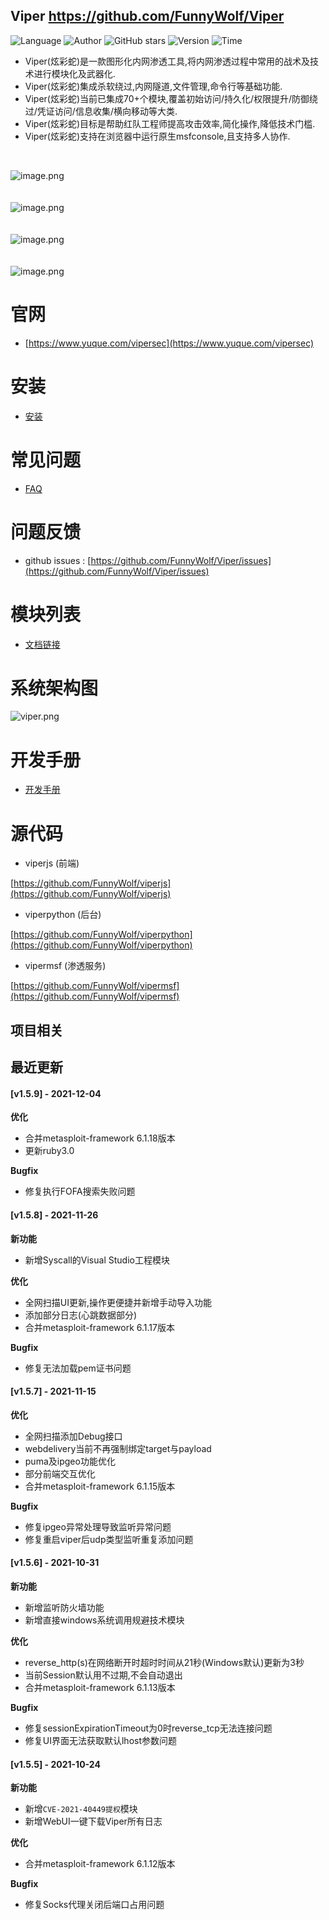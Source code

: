 ## Viper <https://github.com/FunnyWolf/Viper>
<!--auto_detail_badge_begin_0b490ffb61b26b45de3ea5d7dd8a582e-->
![Language](https://img.shields.io/badge/Language-JS/Python-blue)
![Author](https://img.shields.io/badge/Author-FunnyWolf-orange)
![GitHub stars](https://img.shields.io/github/stars/FunnyWolf/Viper.svg?style=flat&logo=github)
![Version](https://img.shields.io/badge/Version-V1.5.9-red)
![Time](https://img.shields.io/badge/Join-20210323-green)
<!--auto_detail_badge_end_fef74f2d7ea73fcc43ff78e05b1e7451-->


- Viper(炫彩蛇)是一款图形化内网渗透工具,将内网渗透过程中常用的战术及技术进行模块化及武器化.
- Viper(炫彩蛇)集成杀软绕过,内网隧道,文件管理,命令行等基础功能.
- Viper(炫彩蛇)当前已集成70+个模块,覆盖初始访问/持久化/权限提升/防御绕过/凭证访问/信息收集/横向移动等大类.
- Viper(炫彩蛇)目标是帮助红队工程师提高攻击效率,简化操作,降低技术门槛.
- Viper(炫彩蛇)支持在浏览器中运行原生msfconsole,且支持多人协作.

<br>

![image.png](https://cdn.nlark.com/yuque/0/2021/png/159259/1631687579184-a2603220-9009-4240-9709-76b503fe8174.png?x-oss-process=image%2Fresize%2Cw_1504%2Climit_0)
<br>
<br>
<br>
![image.png](https://cdn.nlark.com/yuque/0/2021/png/159259/1628573079014-871d0573-ef2a-4267-974b-1026d6ed2466.png?x-oss-process=image%2Fresize%2Cw_1504%2Climit_0)
<br>
<br>
<br>
![image.png](https://cdn.nlark.com/yuque/0/2020/png/159259/1609217703998-8bebe969-7a26-4f75-b2cb-6dca34a39951.png#align=left&display=inline&height=511&margin=%5Bobject%20Object%5D&name=image.png&originHeight=1022&originWidth=2028&size=191127&status=done&style=none&width=1014)
<br>
<br>
<br>
![image.png](https://cdn.nlark.com/yuque/0/2020/png/159259/1609217723155-f57417f1-2229-4386-888a-c8608449643c.png#align=left&display=inline&height=511&margin=%5Bobject%20Object%5D&name=image.png&originHeight=1022&originWidth=2028&size=296317&status=done&style=none&width=1014)
<br>

# 官网

- [https://www.yuque.com/vipersec](https://www.yuque.com/vipersec)

# 安装

- [安装](https://www.yuque.com/vipersec/help/olg1ua)

# 常见问题

- [FAQ](https://www.yuque.com/vipersec/faq)

# 问题反馈

- github issues : [https://github.com/FunnyWolf/Viper/issues](https://github.com/FunnyWolf/Viper/issues)

# 模块列表

- [文档链接](https://www.yuque.com/vipersec/module)

# 系统架构图
![viper.png](https://cdn.nlark.com/yuque/0/2021/png/159259/1627364231093-768d3b07-e044-4a2d-a3fa-e9ebd92a0828.png)

# 开发手册

- [开发手册](https://www.yuque.com/vipersec/code)

# 源代码

- viperjs (前端)

[https://github.com/FunnyWolf/viperjs](https://github.com/FunnyWolf/viperjs)

- viperpython (后台)

[https://github.com/FunnyWolf/viperpython](https://github.com/FunnyWolf/viperpython)

- vipermsf (渗透服务)

[https://github.com/FunnyWolf/vipermsf](https://github.com/FunnyWolf/vipermsf)

<!--auto_detail_active_begin_e1c6fb434b6f0baf6912c7a1934f772b-->
## 项目相关


## 最近更新

#### [v1.5.9] - 2021-12-04

**优化**  
- 合并metasploit-framework 6.1.18版本  
- 更新ruby3.0  

**Bugfix**  
- 修复执行FOFA搜索失败问题

#### [v1.5.8] - 2021-11-26

**新功能**  
- 新增Syscall的Visual Studio工程模块  

**优化**  
- 全网扫描UI更新,操作更便捷并新增手动导入功能  
- 添加部分日志(心跳数据部分)  
- 合并metasploit-framework 6.1.17版本  

**Bugfix**  
- 修复无法加载pem证书问题

#### [v1.5.7] - 2021-11-15

**优化**  
- 全网扫描添加Debug接口  
- webdelivery当前不再强制绑定target与payload  
- puma及ipgeo功能优化  
- 部分前端交互优化  
- 合并metasploit-framework 6.1.15版本  

**Bugfix**  
- 修复ipgeo异常处理导致监听异常问题  
- 修复重启viper后udp类型监听重复添加问题

#### [v1.5.6] - 2021-10-31

**新功能**  
- 新增监听防火墙功能  
- 新增直接windows系统调用规避技术模块  

**优化**  
- reverse_http(s)在网络断开时超时时间从21秒(Windows默认)更新为3秒  
- 当前Session默认用不过期,不会自动退出  
- 合并metasploit-framework 6.1.13版本  

**Bugfix**  
- 修复sessionExpirationTimeout为0时reverse_tcp无法连接问题  
- 修复UI界面无法获取默认lhost参数问题

#### [v1.5.5] - 2021-10-24

**新功能**  
- 新增`CVE-2021-40449提权`模块  
- 新增WebUI一键下载Viper所有日志  

**优化**  
- 合并metasploit-framework 6.1.12版本  

**Bugfix**  
- 修复Socks代理关闭后端口占用问题

<!--auto_detail_active_end_f9cf7911015e9913b7e691a7a5878527-->
